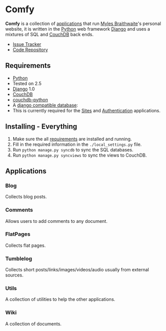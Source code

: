 Comfy
=====

**Comfy** is a collection of [applications](#applications) that run [Myles Braithwaite](http://mylesbraithwaite.com/)'s personal website, it is written in the [Python](http://python.org/) web framework [Django](http://djangoproject.com/) and uses a mixtures of SQL and [CouchDB](http://incubator.apache.org/couchdb/) back ends.

* [Issue Tracker](http://myles.lighthouseapp.com/projects/17139-comfy)
* [Code Repository](http://github.com/myles/comfy/tree/master)

## Requirements

* [Python](http://python.org/)
 * Tested on 2.5
* [Django](http://djangoproject.com/) 1.0
* [CouchDB](http://incubator.apache.org/couchdb/)
* [couchdb-python](http://code.google.com/p/couchdb-python/)
* A [django compatible database](http://docs.djangoproject.com/en/dev/ref/databases/#ref-databases):
 * This is currently required for the [Sites](http://docs.djangoproject.com/en/dev/ref/contrib/sites/#ref-contrib-sites) and [Authentication](http://docs.djangoproject.com/en/dev/topics/auth/#topics-auth) applications.

## Installing - Everything

1. Make sure the all [requirements](#requirements) are installed and running.
1. Fill in the required information in the `./local_settings.py` file.
1. Run `python manage.py syncdb` to sync the SQL databases.
1. Run `python manage.py syncviews` to sync the views to CouchDB.

## Applications

### Blog

Collects blog posts.

### Comments

Allows users to add comments to any document.

### FlatPages

Collects flat pages.

### Tumblelog

Collects short posts/links/images/videos/audio usually from external sources.

### Utils

A collection of utilities to help the other applications.

### Wiki

A collection of documents.